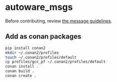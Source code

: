 # autoware_msgs

Before contributing, review [the message guidelines](https://autowarefoundation.github.io/autoware-documentation/main/contributing/coding-guidelines/ros-nodes/message-guidelines/).

## Add as conan packages

```sh
pip install conan2
mkdir ~/.conan2/profiles
touch ~/.conan2/profiles/default
cp profiles/gcc_pf ~/.conan2/profiles/default
conan install .
conan build .
conan create .
```
